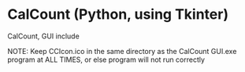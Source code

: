 # CalCount (Python, using Tkinter)
CalCount, GUI include


NOTE: Keep CCIcon.ico in the same directory as the CalCount GUI.exe program at ALL TIMES, or else program will not run correctly
